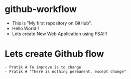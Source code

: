 # github-workflow

- This is "My first repository on GitHub".
- Hello World!!
- Lets create New Web Application using FSA!!!

# Lets create Github flow

    - Pratik # To improve is to change
    - Pratik # "There is nothing permanent, except change"
